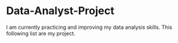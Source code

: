 # Data-Analyst-Project
I am currently practicing and improving my data analysis skills.
This following list are my project.
